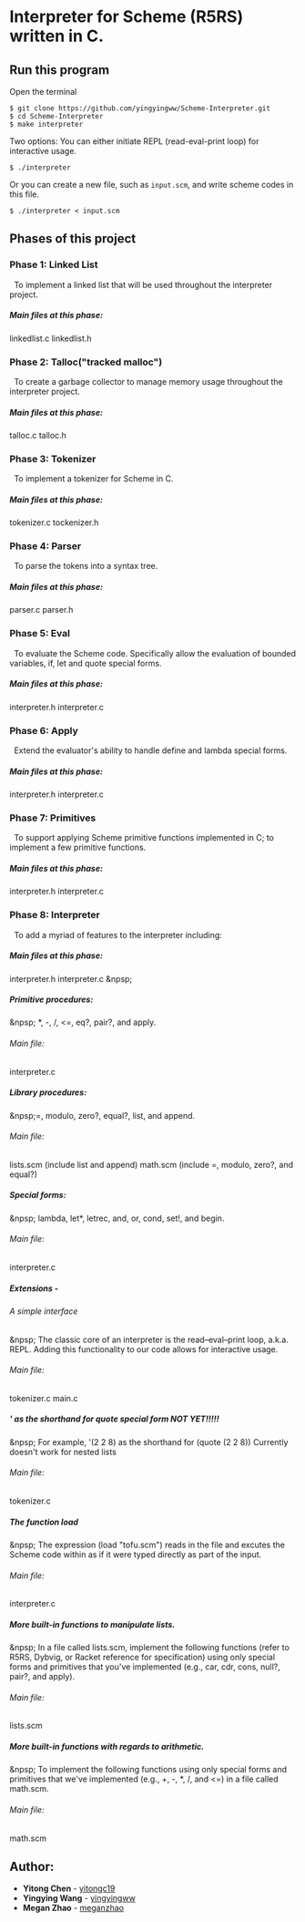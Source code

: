 # Interpreter for Scheme (R5RS) written in C.
## Run this program
Open the terminal 
```
$ git clone https://github.com/yingyingww/Scheme-Interpreter.git
$ cd Scheme-Interpreter
$ make interpreter
```
Two options: 
You can either initiate REPL (read-eval-print loop) for interactive usage.
```
$ ./interpreter
```
Or you can create a new file, such as `input.scm`, and write scheme codes in this file.
```
$ ./interpreter < input.scm
```

## Phases of this project
### Phase 1: Linked List
 &nbsp; To implement a linked list that will be used throughout the interpreter project.
##### Main files at this phase: 
linkedlist.c linkedlist.h

### Phase 2: Talloc("tracked malloc")
 &nbsp; To create a garbage collector to manage memory usage throughout the interpreter project.
##### Main files at this phase: 
talloc.c talloc.h
### Phase 3: Tokenizer
 &nbsp; To implement a tokenizer for Scheme in C.
##### Main files at this phase: 
tokenizer.c tockenizer.h
### Phase 4: Parser
 &nbsp; To parse the tokens into a syntax tree.
##### Main files at this phase: 
parser.c parser.h

### Phase 5: Eval
 &nbsp; To evaluate the Scheme code. Specifically allow the evaluation of
bounded variables, if, let and quote special forms.
##### Main files at this phase:
interpreter.h interpreter.c

### Phase 6: Apply
 &nbsp; Extend the evaluator's ability to handle define and lambda special forms.
##### Main files at this phase:
interpreter.h interpreter.c

### Phase 7: Primitives
 &nbsp; To support applying Scheme primitive functions implemented in C; to implement a few primitive functions.
##### Main files at this phase:
interpreter.h interpreter.c

### Phase 8: Interpreter
 &nbsp; To add a myriad of features to the interpreter including:
##### Main files at this phase:
interpreter.h interpreter.c
&npsp;&nbsp;
##### Primitive procedures:
&npsp; *, -, /, <=, eq?, pair?, and apply.
###### Main file:
interpreter.c

##### Library procedures:
&npsp;=, modulo, zero?, equal?, list, and append.
###### Main file:
lists.scm (include list and append)
math.scm (include =, modulo, zero?, and equal?)
##### Special forms: 
&npsp; lambda, let*, letrec, and, or, cond, set!, and begin.
###### Main file:
interpreter.c


##### Extensions -
###### A simple interface
&npsp; The classic core of an interpreter is the read–eval–print loop, a.k.a. REPL. Adding this functionality to our code allows for interactive usage.
###### Main file:
tokenizer.c main.c

##### ' as the shorthand for quote special form NOT YET!!!!!
&npsp; For example, '(2 2 8) as the shorthand for (quote (2 2 8))
Currently doesn't work for nested lists
###### Main file:
tokenizer.c 

##### The function load
&npsp; The expression (load "tofu.scm") reads in the file and excutes the Scheme code within as if it were typed directly as part of the input.
###### Main file:
interpreter.c

##### More built-in functions to manipulate lists.
&npsp; In a file called lists.scm, implement the following functions (refer to R5RS, Dybvig, or Racket reference for specification) using only special forms and primitives that you've implemented (e.g., car, cdr, cons, null?, pair?, and apply).
###### Main file:
lists.scm

##### More built-in functions with regards to arithmetic.
&npsp; To implement the following functions using only special forms and primitives that we've implemented (e.g., +, -, *, /, and <=) in a file called math.scm.
###### Main file:
math.scm





## Author: 
* **Yitong Chen** - [yitongc19](https://github.com/yitongc19)
* **Yingying Wang** - [yingyingww](https://github.com/yingyingww)
* **Megan Zhao** - [meganzhao](https://github.com/meganzhao)

